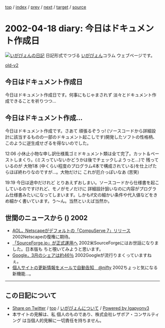 [top](../index.html) 
 / [index](index.html) 
 / [prev](ig020416.html) 
 / [next](ig020419.html) 
 / [target](http://www.igapyon.jp/igapyon/diary/2002/ig020418.html) 
 / [source](https://github.com/igapyon/diary/blob/master/2002/ig020418.src.md) 

2002-04-18 diary: 今日はドキュメント作成日
=====================================================================================================
[![いがぴょんの日記](http://www.igapyon.jp/igapyon/diary/images/iga200306s.jpg "いがぴょん")](http://www.igapyon.jp/igapyon/diary/memo/memoigapyon.html) 日記形式でつづる [いがぴょん](http://www.igapyon.jp/igapyon/diary/memo/memoigapyon.html)コラム ウェブページです。

[old-v2](ig020418-orig.html)

## 今日はドキュメント作成日

今日はドキュメント作成日です。何事にもじゃまされず 淡々とドキュメント作成できることを祈りつつ…


## 今日はドキュメント作成…

今日はドキュメント作成です。さあて 頑張るぞうっ! (ソースコードから詳細設計に該当するものの一部のドキュメント起こしです)開発したソフトの性格柄、このように逆生成せざるを得ないのでした。

12:06 小休止小物な申し訳仕様風ゴミドキュメント類は全て完了。カット＆ペーストしまくり。(ミスっていないかどうかは後でチェックしようっと…)で 残っているのが 大物1本 (中くらい程度のプログラム4本で構成されている)を仕上げたらほぼ終わりなのですが…。大物だけに これが厄介っぽいなあ (苦笑)

19:19 今日は途中だけれど とりあえずおしまい。ソースコードから仕様書を起こしているのですけれど、モノがモノだけに 詳細設計狙いなのに内容がプログラム仕様書みたいになってしまいます。しかもif文の細かい条件や代入値などをきめ細かく書いています。う～ん。当然といえば当然か。

## 世間のニュースから () 2002

* [AOL，Netscapeがデフォルトの「CompuServe 7」リリース](http://www.zdnet.co.jp/news/0204/17/b_0416_08.html)  2002Netscapeの復権に期待。
* [「SourceForge.jp」が正式運用へ](http://www.zdnet.co.jp/news/bursts/0204/17/06.html)  2002米SourceForgeにはお世話になりました。日本版も ちと覗いてみようと思います。
* [Google，3月のシェアは約46％](http://www.zdnet.co.jp/news/0204/17/b_0416_19.html)  2002Googleが流行りまくっていますねぇ。
* [個人サイトの更新情報をメールで自動告知　@nifty](http://www.zdnet.co.jp/news/bursts/0204/17/05.html)  2002ちょっと気になる新機能…。


----------------------------------------------------------------------------------------------------

## この日記について

* [Share on Twitter](https://twitter.com/intent/tweet?hashtags=igapyon%2Cdiary%2C%E3%81%84%E3%81%8C%E3%81%B4%E3%82%87%E3%82%93&text=%E4%BB%8A%E6%97%A5%E3%81%AF%E3%83%89%E3%82%AD%E3%83%A5%E3%83%A1%E3%83%B3%E3%83%88%E4%BD%9C%E6%88%90%E6%97%A5&url=http%3A%2F%2Fwww.igapyon.jp%2Figapyon%2Fdiary%2F2002%2Fig020418.html) / [top](../index.html) / [いがぴょんについて](http://www.igapyon.jp/igapyon/diary/memo/memoigapyon.html) / [Powered by Igapyonv3](https://github.com/igapyon/igapyonv3)
* 本サイトの見解は、私 個人のものであり、株式会社レザボア・コンサルティング は当個人的見解に一切責任を持ちません。 
